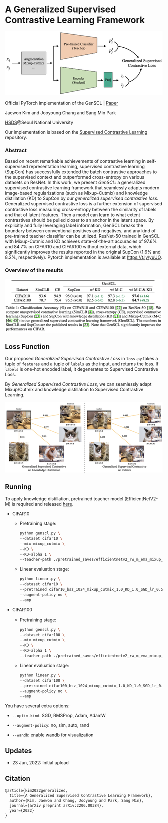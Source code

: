 # A Generalized Supervised Contrastive Learning Framework

<img src="figures/genscl.png" alt="f1" style="zoom:50%;" />

Official PyTorch implementation of the GenSCL | [Paper](https://arxiv.org/abs/2206.00384)

Jaewon Kim and Jooyoung Chang and Sang Min Park

[HSDS](http://snuhsds.com/)@Seoul National University

Our implementation is based on the [Supervised Contrastive Learning](https://github.com/HobbitLong/SupContrast) repository.

### Abstract

Based on recent remarkable achievements of contrastive learning in self-supervised representation learning, supervised contrastive learning (SupCon) has successfully extended the batch contrastive approaches to the supervised context and outperformed cross-entropy on various datasets on ResNet. In this work, we present *GenSCL*: a generalized supervised contrastive learning framework that seamlessly adapts modern image-based regularizations (such as Mixup-Cutmix) and knowledge distillation (KD) to SupCon by our *generalized supervised contrastive loss*. Generalized supervised contrastive loss is a further extension of supervised contrastive loss measuring cross-entropy between the similarity of labels and that of latent features. Then a model can learn to what extent contrastives should be pulled closer to an anchor in the latent space. By explicitly and fully leveraging label information, GenSCL breaks the boundary between conventional positives and negatives, and any kind of pre-trained teacher classifier can be utilized. ResNet-50 trained in GenSCL with Mixup-Cutmix and KD achieves state-of-the-art accuracies of 97.6% and 84.7% on CIFAR10 and CIFAR100 without external data, which significantly improves the results reported in the original SupCon (1.6% and 8.2%, respectively). Pytorch implementation is available at https://t.ly/yuUO.

### Overview of the results

<img src="figures/results.png" alt="results" style="zoom:50%;" />

## Loss Function

Our proposed *Generalized Supervised Contrastive Loss* in `loss.py`  takes a tuple of `features` and a tuple of `labels` as the input, and returns the loss. If `labels` is one-hot encoded label, it degenerates to Supervised Contrastive Loss.

By *Generalized Supervised Contrastive Loss*, we can seamlessly adapt Mixup/Cutmix and knowledge distillation to Supervised Contrastive Learning.

![ex](figures/ex.jpeg)

## Running

To apply knowledge distillation, pretrained teacher model (EfficientNetV2-M) is required and released [here](https://www.dropbox.com/sh/io8u9mv8hh3bt4m/AACjNFDZIgPADoyU14OEqVQSa?dl=0).

* CIFAR10

  * Pretraining stage:

    ```bash
    python genscl.py \
    --dataset cifar10 \
    --mix mixup_cutmix \
    --KD \
    --KD-alpha 1 \
    --teacher-path ./pretrained_saves/efficientnetv2_rw_m_ema_mixup_cutmix_cifar10_Adam
    ```

  * Linear evaluation stage:

    ```bash
    python linear.py \
    --dataset cifar10 \
    --pretrained cifar10_bsz_1024_mixup_cutmix_1.0_KD_1.0_SGD_lr_0.5 \
    --augment-policy no \
    --amp
    ```

* CIFAR100

  * Pretraining stage:
  
    ```bash
    python genscl.py \
    --dataset cifar100 \
    --mix mixup_cutmix \
    --KD \
    --KD-alpha 1 \
    --teacher-path ./pretrained_saves/efficientnetv2_rw_m_ema_mixup_cutmix_cifar100_Adam
    ```
  
  * Linear evaluation stage:
  
    ```bash
    python linear.py \
    --dataset cifar100 \
    --pretrained cifar100_bsz_1024_mixup_cutmix_1.0_KD_1.0_SGD_lr_0.5 \
    --augment-policy no \
    --amp
    ```
  

You have several extra options:

* `--optim-kind`: SGD, RMSProp, Adam, AdamW

* `--augment-policy`: no, sim, auto, rand
* `--wandb`: enable [wandb](https://wandb.ai/) for visualization

## Updates

* 23 Jun, 2022: Initial upload

## Citation

```
@article{kim2022generalized,
  title={A Generalized Supervised Contrastive Learning Framework},
  author={Kim, Jaewon and Chang, Jooyoung and Park, Sang Min},
  journal={arXiv preprint arXiv:2206.00384},
  year={2022}
}
```


